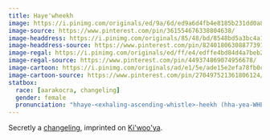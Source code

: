 ```yaml
---
title: Haye'wheekh
image: https://i.pinimg.com/originals/ed/9a/6d/ed9a6d4fb4e8185b231dd0a8c0f6dc7e.png
image-source: https://www.pinterest.com/pin/361554676338804638/
image-headdress: https://i.pinimg.com/originals/85/48/bd/8548bd5a3bc4a16b89cc8abcb48a6c59.jpg
image-headdress-source: https://www.pinterest.com/pin/824018063088773916/
image-regal: https://i.pinimg.com/originals/ed/ff/e4/edffe4bd84d4a7beb22efb6f4a10f105.jpg
image-regal-source: https://www.pinterest.com/pin/449374869074956678/
image-cartoon: https://i.pinimg.com/originals/ad/e1/5e/ade15e2efa78fb0caaeb605718d59abb.png
image-cartoon-source: https://www.pinterest.com/pin/270497521361806124/
statbox:
  race: [aarakocra, changeling]
  gender: female
  pronunciation: "hhaye-<exhaling-ascending-whistle>-heekh (hha-yea-WHEEKH)"
---
```


Secretly a [changeling](../creatures/changelings), imprinted on [Ki'woo'ya](kiwooya).
